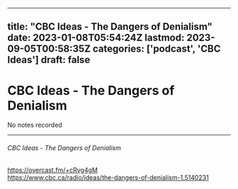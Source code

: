 
---
title: "CBC Ideas - The Dangers of Denialism"
date: 2023-01-08T05:54:24Z
lastmod: 2023-09-05T00:58:35Z
categories: ['podcast', 'CBC Ideas']
draft: false
---


# CBC Ideas - The Dangers of Denialism

No notes recorded

- - -
###### CBC Ideas - The Dangers of Denialism

https://overcast.fm/+cRvg4gM  
https://www.cbc.ca/radio/ideas/the-dangers-of-denialism-1.5140231

<!-- #public #podcast #CBC Ideas# -->

<!-- {BearID:0254D8F5-DD31-490C-8E7B-F40CAA6A2FA9-28016-00002D97C9DC7C09} -->
